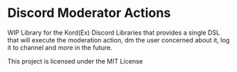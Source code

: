 # Discord Moderator Actions

WIP Library for the Kord(Ex) Discord Libraries that provides a single DSL that will execute the moderation action, dm
the user concerned about it, log it to channel and more in the future.

This project is licensed under the MIT License
